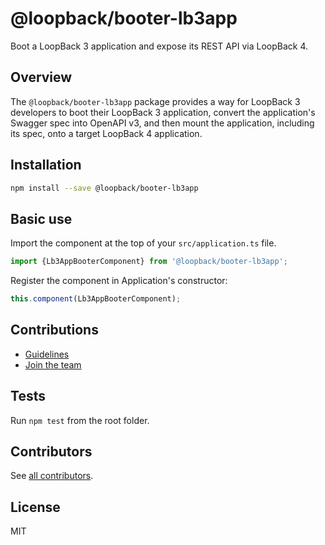 # @loopback/booter-lb3app

Boot a LoopBack 3 application and expose its REST API via LoopBack 4.

## Overview

The `@loopback/booter-lb3app` package provides a way for LoopBack 3 developers
to boot their LoopBack 3 application, convert the application's Swagger spec
into OpenAPI v3, and then mount the application, including its spec, onto a
target LoopBack 4 application.

## Installation

```sh
npm install --save @loopback/booter-lb3app
```

## Basic use

Import the component at the top of your `src/application.ts` file.

```ts
import {Lb3AppBooterComponent} from '@loopback/booter-lb3app';
```

Register the component in Application's constructor:

```ts
this.component(Lb3AppBooterComponent);
```

## Contributions

- [Guidelines](https://github.com/strongloop/loopback-next/blob/master/docs/CONTRIBUTING.md)
- [Join the team](https://github.com/strongloop/loopback-next/issues/110)

## Tests

Run `npm test` from the root folder.

## Contributors

See
[all contributors](https://github.com/strongloop/loopback-next/graphs/contributors).

## License

MIT
